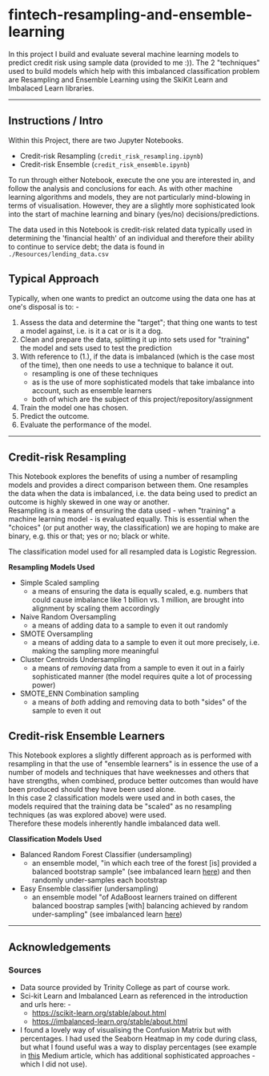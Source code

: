 # fintech-resampling-and-ensemble-learning
In this project I build and evaluate several machine learning models to predict credit risk using sample data (provided to me :)).  The 2 "techniques" used to build models which help with this imbalanced classification problem are Resampling and Ensemble Learning using the SkiKit Learn and Imbalaced Learn libraries.

---
## Instructions / Intro

Within this Project, there are two Jupyter Notebooks.
 - Credit-risk Resampling (`credit_risk_resampling.ipynb`)
 - Credit-risk Ensemble (`credit_risk_ensemble.ipynb`)

To run through either Notebook, execute the one you are interested in, and follow the analysis and conclusions for each. As with other machine learning algorithms and models, they are not particularly mind-blowing in terms of visualisation.  However, they are a slightly more sophisticated look into the start of machine learning and binary (yes/no) decisions/predictions.

The data used in this Notebook is credit-risk related data typically used in determining the 'financial health' of an individual and therefore their ability to continue to service debt; the data is found in `./Resources/lending_data.csv`

## Typical Approach
Typically, when one wants to predict an outcome using the data one has at one's disposal is to: -
1. Assess the data and determine the "target"; that thing one wants to test a model against, i.e. is it a cat or is it a dog.
2. Clean and prepare the data, splitting it up into sets used for "training" the model and sets used to test the prediction
3. With reference to (1.), if the data is imbalanced (which is the case most of the time), then one needs to use a technique to balance it out.
   - resampling is one of these techniques
   - as is the use of more sophisticated models that take imbalance into account, such as ensemble learners
   - both of which are the subject of this project/repository/assignment
4. Train the model one has chosen.
5. Predict the outcome.
6. Evaluate the performance of the model.

---
## Credit-risk Resampling
This Notebook explores the benefits of using a number of resampling models and provides a direct comparison between them. One resamples the data when the data is imbalanced, i.e. the data being used to predict an outcome is highly skewed in one way or another.  
Resampling is a means of ensuring the data used - when "training" a machine learning model - is evaluated equally. This is essential when the "choices" (or put another way, the classification) we are hoping to make are binary, e.g. this or that; yes or no; black or white.  

The classification model used for all resampled data is Logistic Regression.

**Resampling Models Used**
* Simple Scaled sampling
  * a means of ensuring the data is equally scaled, e.g. numbers that could cause imbalance like 1 billion vs. 1 million, are brought into alignment by scaling them accordingly
* Naive Random Oversampling
  * a means of adding data to a sample to even it out randomly
* SMOTE Oversampling
  * a means of adding data to a sample to even it out more precisely, i.e. making the sampling more meaningful
* Cluster Centroids Undersampling
  * a means of *removing* data from a sample to even it out in a fairly sophisticated manner (the model requires quite a lot of processing power)
* SMOTE_ENN Combination sampling
  * a means of *both* adding and removing data to both "sides" of the sample to even it out

## Credit-risk Ensemble Learners
This Notebook explores a slightly different approach as is performed with resampling in that the use of "ensemble learners" is in essence the use of a number of models and techniques that have weeknesses and others that have strengths, when combined, produce better outcomes than would have been produced should they have been used alone.  
In this case 2 classification models were used and in both cases, the models required that the training data be "scaled" as no resampling techniques (as was explored above) were used.  
Therefore these models inherently handle imbalanced data well.

**Classification Models Used**
* Balanced Random Forest Classifier (undersampling)
  * an ensemble model, "in which each tree of the forest [is] provided a balanced bootstrap sample" (see imbalanced learn [here](https://imbalanced-learn.org/stable/ensemble.html#forest)) and then randomly under-samples each bootstrap
* Easy Ensemble classifier (undersampling)
  * an ensemble model "of AdaBoost learners trained on different balanced boostrap samples [with] balancing achieved by random under-sampling" (see imbalanced learn [here](https://imbalanced-learn.org/stable/references/generated/imblearn.ensemble.EasyEnsembleClassifier.html))

---
## Acknowledgements
### Sources
- Data source provided by Trinity College as part of course work.
- Sci-kit Learn and Imbalanced Learn as referenced in the introduction and urls here: -
  - https://scikit-learn.org/stable/about.html
  - https://imbalanced-learn.org/stable/about.html 
- I found a lovely way of visualising the Confusion Matrix but with percentages.  I had used the Seaborn Heatmap in my code during class, but what I found useful was a way to display percentages (see example in [this](https://medium.com/@dtuk81/confusion-matrix-visualization-fc31e3f30fea) Medium article, which has additional sophisticated approaches - which I did not use).


